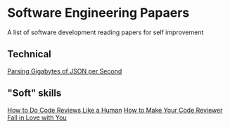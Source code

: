 # Software Engineering Papaers
A list of software development reading papers for self improvement

## Technical
[Parsing Gigabytes of JSON per Second](https://arxiv.org/abs/1902.08318)

## "Soft" skills
[How to Do Code Reviews Like a Human](https://mtlynch.io/human-code-reviews-1/)
[How to Make Your Code Reviewer Fall in Love with You](https://mtlynch.io/code-review-love/)
